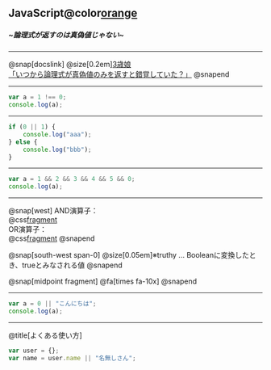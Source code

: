 ## JavaScript@color[orange](再入門)
##### ~論理式が返すのは真偽値じゃない~
---

@snap[docslink]
@size[0.2em][3歳娘<br/>「いつから論理式が真偽値のみを返すと錯覚していた？」](https://qiita.com/Yametaro/items/17f9b2baa67440b8664a)
@snapend

---
```javascript
var a = 1 !== 0;
console.log(a);
```
---
```javascript
if (0 || 1) {
    console.log("aaa");
} else {
    console.log("bbb");
}
```
---
```javascript
var a = 1 && 2 && 3 && 4 && 5 && 0;
console.log(a);
```
---
@snap[west]
AND演算子：</br>
@css[fragment](左右の値どちらもtruthyなら、trueを返す。)</br>
OR演算子：</br>
@css[fragment](左右の値どちらかがtruthyなら、trueを返す。)
@snapend

@snap[south-west span-0]
@size[0.05em]※truthy ... Booleanに変換したとき、trueとみなされる値
@snapend

@snap[midpoint fragment]
@fa[times fa-10x]
@snapend

---
```javascript
var a = 0 || "こんにちは";
console.log(a);
```


---
@title[よくある使い方]
```javascript
var user = {};
var name = user.name || "名無しさん";
```

